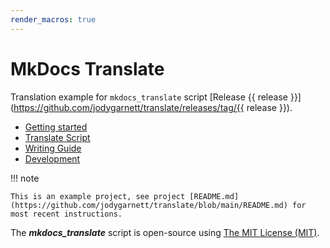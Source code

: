 ```yaml
---
render_macros: true
---
```


# MkDocs Translate

Translation example for ``mkdocs_translate`` script [Release {{ release }}](https://github.com/jodygarnett/translate/releases/tag/{{ release }}).

<div class="grid cards" markdown>

-   [Getting started](setup/index.md)
-   [Translate Script](translate/index.md)
-   [Writing Guide](guide/index.md)
-   [Development](development/index.md)

</div>

!!! note

    This is an example project, see project [README.md](https://github.com/jodygarnett/translate/blob/main/README.md) for most recent instructions.

The ***mkdocs_translate*** script is open-source using [The MIT License (MIT)](download/LICENSE.md).
